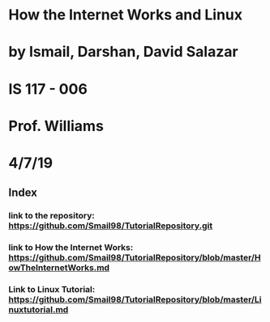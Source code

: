 # How the Internet Works and Linux
# by Ismail, Darshan, David Salazar
# IS 117 - 006
# Prof. Williams 
# 4/7/19


## Index 
### link to the repository: https://github.com/Smail98/TutorialRepository.git

### link to How the Internet Works: https://github.com/Smail98/TutorialRepository/blob/master/HowTheInternetWorks.md

### Link to Linux Tutorial: https://github.com/Smail98/TutorialRepository/blob/master/Linuxtutorial.md